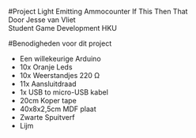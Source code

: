 #Project Light Emitting Ammocounter
If This Then That  
Door Jesse van Vliet  
Student Game Development HKU

#Benodigheden voor dit project  
- Een willekeurige Arduino
- 10x Oranje Leds
- 10x Weerstandjes 220 Ω
- 11x Aansluitdraad
- 1x USB to micro-USB kabel
- 20cm Koper tape
- 40x8x2,5cm MDF plaat
- Zwarte Spuitverf
- Lijm

